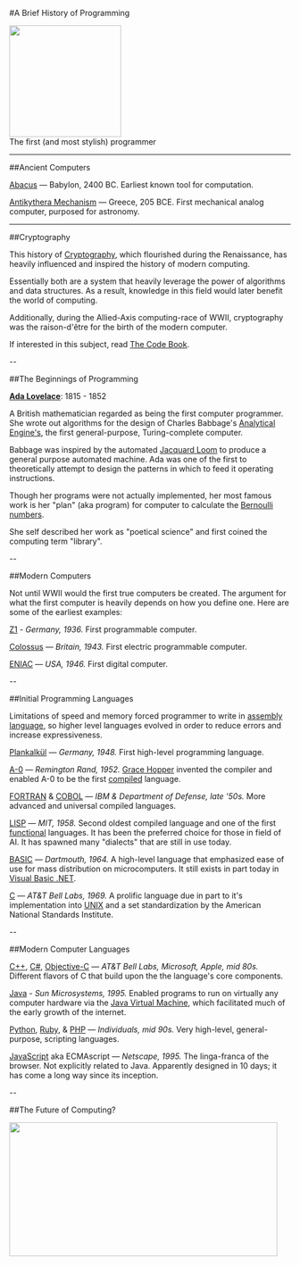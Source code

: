 #A Brief History of Programming


<img src="http://upload.wikimedia.org/wikipedia/commons/thumb/a/a4/Ada_Lovelace_portrait.jpg/640px-Ada_Lovelace_portrait.jpg" style="width: 200px;" >
<figcaption>The first (and most stylish) programmer</figcaption>

---

##Ancient Computers

[Abacus](http://en.wikipedia.org/wiki/Abacus) — Babylon, 2400 BC. Earliest known tool for computation. 

[Antikythera Mechanism](http://en.wikipedia.org/wiki/Antikythera_mechanism) — Greece, 205 BCE. First mechanical analog computer, purposed for astronomy.

---

##Cryptography

This history of [Cryptography](http://en.wikipedia.org/wiki/Cryptography), which flourished during the Renaissance, has heavily influenced and inspired the history of modern computing.

Essentially both are a system that heavily leverage the power of algorithms and data structures. As a result, knowledge in this field would later benefit the world of computing.

Additionally, during the Allied-Axis computing-race of WWII, cryptography was the raison-d'être for the birth of the modern computer.

If interested in this subject, read [The Code Book](http://www.amazon.com/The-Code-Book-Science-Cryptography/dp/0385495323).

--

##The Beginnings of Programming

[**Ada Lovelace**](https://www.sdsc.edu/ScienceWomen/lovelace.html):
1815 - 1852

A British mathematician regarded as being the first computer programmer. She wrote out algorithms for the design of Charles Babbage's [Analytical Engine's](http://en.wikipedia.org/wiki/Analytical_Engine), the first general-purpose, Turing-complete computer.

Babbage was inspired by the automated [Jacquard Loom](http://en.wikipedia.org/wiki/Jacquard_loom) to produce a general purpose automated machine. Ada was one of the first to theoretically attempt to design the patterns in which to feed it operating instructions.

Though her programs were not actually implemented, her most famous work is her "plan" (aka program) for computer to calculate the [Bernoulli numbers](http://en.wikipedia.org/wiki/Bernoulli_number). 

She self described her work as "poetical science" and first coined the computing term "library".

--

##Modern Computers

Not until WWII would the first true computers be created. The argument for what the first computer is heavily depends on how you define one. Here are some of the earliest examples:

[Z1](http://en.wikipedia.org/wiki/Z1_%28computer%29) - *Germany, 1936.* First programmable computer.

[Colossus](http://en.wikipedia.org/wiki/Colossus_computer) — *Britain, 1943.* First electric programmable computer.

[ENIAC](http://en.wikipedia.org/wiki/ENIAC) — *USA, 1946.* First digital computer.

--

##Initial Programming Languages

Limitations of speed and memory forced programmer to write in [assembly language](http://en.wikipedia.org/wiki/Assembly_language), so higher level languages evolved in order to reduce errors and increase expressiveness.

[Plankalkül](http://en.wikipedia.org/wiki/Plankalk%C3%BCl) — *Germany, 1948.* First high-level programming language.

[A-0]() — *Remington Rand, 1952.* [Grace Hopper](http://en.wikipedia.org/wiki/Grace_Hopper) invented the compiler and enabled A-0 to be the first [compiled](http://en.wikipedia.org/wiki/Compiled_language) language.

[FORTRAN](http://en.wikipedia.org/wiki/Fortran) & [COBOL](http://en.wikipedia.org/wiki/COBOL) — *IBM & Department of Defense, late '50s.* More advanced and universal compiled languages.

[LISP](http://en.wikipedia.org/wiki/Lisp_%28programming_language%29) — *MIT, 1958.* Second oldest compiled language and one of the first [functional](http://en.wikipedia.org/wiki/Functional_programming) languages. It has been the preferred choice for those in field of AI. It has spawned many "dialects" that are still in use today.

[BASIC](http://en.wikipedia.org/wiki/BASIC) — *Dartmouth, 1964.* A high-level language that emphasized ease of use for mass distribution on microcomputers. It still exists in part today in [Visual Basic .NET](http://en.wikipedia.org/wiki/Visual_Basic_.NET).

[C](http://en.wikipedia.org/wiki/C_%28programming_language%29) — *AT&T Bell Labs, 1969.* A prolific language due in part to it's implementation into [UNIX](http://en.wikipedia.org/wiki/Unix) and a set standardization by the American National Standards Institute.

--

##Modern Computer Languages

[C++](http://en.wikipedia.org/wiki/C%2B%2B), [C#](http://en.wikipedia.org/wiki/C_Sharp_%28programming_language%29), [Objective-C](http://en.wikipedia.org/wiki/Objective-C) — *AT&T Bell Labs, Microsoft, Apple, mid 80s.* Different flavors of C that build upon the the language's core components.

[Java](http://en.wikipedia.org/wiki/Java_%28programming_language%29) - *Sun Microsystems, 1995.* Enabled programs to run on virtually any computer hardware via the [Java Virtual Machine](http://en.wikipedia.org/wiki/Java_virtual_machine), which facilitated much of the early growth of the internet.

[Python](http://en.wikipedia.org/wiki/Python_%28programming_language%29), [Ruby](http://en.wikipedia.org/wiki/Ruby_%28programming_language%29), & [PHP](http://en.wikipedia.org/wiki/PHP) — *Individuals, mid 90s.* Very high-level, general-purpose, scripting languages.

[JavaScript](http://en.wikipedia.org/wiki/JavaScript) aka ECMAscript — *Netscape, 1995.* The linga-franca of the browser. Not explicitly related to Java. Apparently designed in 10 days; it has come a long way since its inception.

--

##The Future of Computing?

<img src="http://i.giphy.com/68H7QjnqFOn2E.gif" width="480" height="240"></imb>
